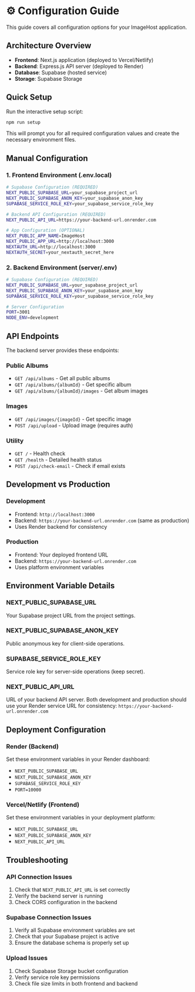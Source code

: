 # ⚙️ Configuration Guide

This guide covers all configuration options for your ImageHost application.

## Architecture Overview

- **Frontend**: Next.js application (deployed to Vercel/Netlify)
- **Backend**: Express.js API server (deployed to Render)
- **Database**: Supabase (hosted service)
- **Storage**: Supabase Storage

## Quick Setup

Run the interactive setup script:
```bash
npm run setup
```

This will prompt you for all required configuration values and create the necessary environment files.

## Manual Configuration

### 1. Frontend Environment (.env.local)

```bash
# Supabase Configuration (REQUIRED)
NEXT_PUBLIC_SUPABASE_URL=your_supabase_project_url
NEXT_PUBLIC_SUPABASE_ANON_KEY=your_supabase_anon_key
SUPABASE_SERVICE_ROLE_KEY=your_supabase_service_role_key

# Backend API Configuration (REQUIRED)
NEXT_PUBLIC_API_URL=https://your-backend-url.onrender.com

# App Configuration (OPTIONAL)
NEXT_PUBLIC_APP_NAME=ImageHost
NEXT_PUBLIC_APP_URL=http://localhost:3000
NEXTAUTH_URL=http://localhost:3000
NEXTAUTH_SECRET=your_nextauth_secret_here
```

### 2. Backend Environment (server/.env)

```bash
# Supabase Configuration (REQUIRED)
NEXT_PUBLIC_SUPABASE_URL=your_supabase_project_url
NEXT_PUBLIC_SUPABASE_ANON_KEY=your_supabase_anon_key
SUPABASE_SERVICE_ROLE_KEY=your_supabase_service_role_key

# Server Configuration
PORT=3001
NODE_ENV=development
```

## API Endpoints

The backend server provides these endpoints:

### Public Albums
- `GET /api/albums` - Get all public albums
- `GET /api/albums/{albumId}` - Get specific album
- `GET /api/albums/{albumId}/images` - Get album images

### Images
- `GET /api/images/{imageId}` - Get specific image
- `POST /api/upload` - Upload image (requires auth)

### Utility
- `GET /` - Health check
- `GET /health` - Detailed health status
- `POST /api/check-email` - Check if email exists

## Development vs Production

### Development
- Frontend: `http://localhost:3000`
- Backend: `https://your-backend-url.onrender.com` (same as production)
- Uses Render backend for consistency

### Production
- Frontend: Your deployed frontend URL
- Backend: `https://your-backend-url.onrender.com`
- Uses platform environment variables

## Environment Variable Details

### NEXT_PUBLIC_SUPABASE_URL
Your Supabase project URL from the project settings.

### NEXT_PUBLIC_SUPABASE_ANON_KEY
Public anonymous key for client-side operations.

### SUPABASE_SERVICE_ROLE_KEY
Service role key for server-side operations (keep secret).

### NEXT_PUBLIC_API_URL
URL of your backend API server. Both development and production should use your Render service URL for consistency: `https://your-backend-url.onrender.com`

## Deployment Configuration

### Render (Backend)
Set these environment variables in your Render dashboard:
- `NEXT_PUBLIC_SUPABASE_URL`
- `NEXT_PUBLIC_SUPABASE_ANON_KEY`
- `SUPABASE_SERVICE_ROLE_KEY`
- `PORT=10000`

### Vercel/Netlify (Frontend)
Set these environment variables in your deployment platform:
- `NEXT_PUBLIC_SUPABASE_URL`
- `NEXT_PUBLIC_SUPABASE_ANON_KEY`
- `NEXT_PUBLIC_API_URL`

## Troubleshooting

### API Connection Issues
1. Check that `NEXT_PUBLIC_API_URL` is set correctly
2. Verify the backend server is running
3. Check CORS configuration in the backend

### Supabase Connection Issues
1. Verify all Supabase environment variables are set
2. Check that your Supabase project is active
3. Ensure the database schema is properly set up

### Upload Issues
1. Check Supabase Storage bucket configuration
2. Verify service role key permissions
3. Check file size limits in both frontend and backend
